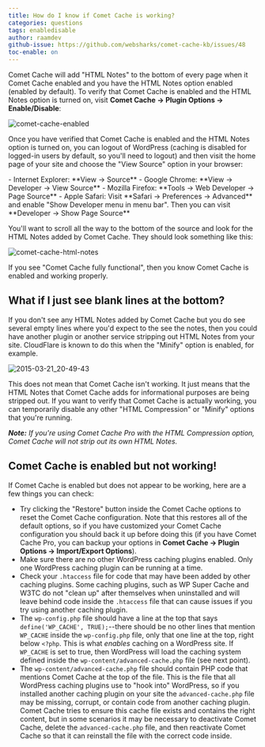 ```yaml
---
title: How do I know if Comet Cache is working?
categories: questions
tags: enabledisable
author: raamdev
github-issue: https://github.com/websharks/comet-cache-kb/issues/48
toc-enable: on
---
```


Comet Cache will add "HTML Notes" to the bottom of every page when it Comet Cache enabled and you have the HTML Notes option enabled (enabled by default). To verify that Comet Cache is enabled and the HTML Notes option is turned on, visit **Comet Cache → Plugin Options → Enable/Disable**:

![comet-cache-enabled](https://cloud.githubusercontent.com/assets/53005/21502172/034740ae-cc1c-11e6-8d5c-e59d0a3fbd13.png)


Once you have verified that Comet Cache is enabled and the HTML Notes option is turned on, you can logout of WordPress (caching is disabled for logged-in users by default, so you'll need to logout) and then visit the home page of your site and choose the "View Source" option in your browser:

<div class="li-margins"></div>
- Internet Explorer: **View → Source**
- Google Chrome: **View → Developer → View Source**
- Mozilla Firefox: **Tools → Web Developer → Page Source**
- Apple Safari: Visit **Safari → Preferences → Advanced** and enable "Show Developer menu in menu bar". Then you can visit **Developer → Show Page Source**

You'll want to scroll all the way to the bottom of the source and look for the HTML Notes added by Comet Cache. They should look something like this:

![comet-cache-html-notes](https://cloud.githubusercontent.com/assets/53005/21502173/04666e74-cc1c-11e6-95cd-456811e622e1.png)

If you see "Comet Cache fully functional", then you know Comet Cache is enabled and working properly.

## What if I just see blank lines at the bottom?

If you don't see any HTML Notes added by Comet Cache but you do see several empty lines where you'd expect to the see the notes, then you could have another plugin or another service stripping out HTML Notes from your site. CloudFlare is known to do this when the "Minify" option is enabled, for example.

![2015-03-21_20-49-43](https://cloud.githubusercontent.com/assets/53005/6767568/3787d2aa-d00d-11e4-9e73-4f026181b44b.png)

This does not mean that Comet Cache isn't working. It just means that the HTML Notes that Comet Cache adds for informational purposes are being stripped out. If you want to verify that Comet Cache is actually working, you can temporarily disable any other "HTML Compression" or "Minify" options that you're running.

_**Note:** If you're using Comet Cache Pro with the HTML Compression option, Comet Cache will not strip out its own HTML Notes._

## Comet Cache is enabled but not working!

If Comet Cache is enabled but does not appear to be working, here are a few things you can check:

- Try clicking the "Restore" button inside the Comet Cache options to reset the Comet Cache configuration. Note that this restores all of the default options, so if you have customized your Comet Cache configuration you should back it up before doing this (if you have Comet Cache Pro, you can backup your options in **Comet Cache → Plugin Options → Import/Export Options**). 
- Make sure there are no other WordPress caching plugins enabled. Only one WordPress caching plugin can be running at a time.
- Check your `.htaccess` file for code that may have been added by other caching plugins. Some caching plugins, such as WP Super Cache and W3TC do not "clean up" after themselves when uninstalled and will leave behind code inside the `.htaccess` file that can cause issues if you try using another caching plugin.
- The `wp-config.php` file should have a line at the top that says `define('WP_CACHE', TRUE);`--there should be no other lines that mention `WP_CACHE` inside the `wp-config.php` file, only that one line at the top, right below `<?php`. This is what _enables_ caching on a WordPress site. If `WP_CACHE` is set to true, then WordPress will load the caching system defined inside the `wp-content/advanced-cache.php` file (see next point). 
- The `wp-content/advanced-cache.php` file should contain PHP code that mentions Comet Cache at the top of the file. This is the file that all WordPress caching plugins use to "hook into" WordPress, so if you installed another caching plugin on your site the `advanced-cache.php` file may be missing, corrupt, or contain code from another caching plugin. Comet Cache tries to ensure this cache file exists and contains the right content, but in some scenarios it may be necessary to deactivate Comet Cache, delete the `advanced-cache.php` file, and then reactivate Comet Cache so that it can reinstall the file with the correct code inside.
